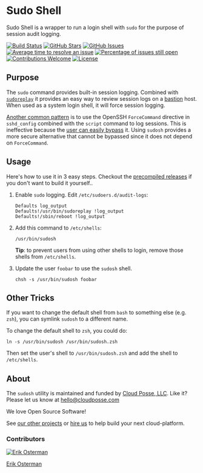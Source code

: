 
# Sudo Shell

Sudo Shell is a wrapper to run a login shell with `sudo` for the purpose of session audit logging. 

[![Build Status](https://travis-ci.org/cloudposse/sudosh.svg?branch=master)](https://travis-ci.org/cloudposse/sudosh)
[![GitHub Stars](https://img.shields.io/github/stars/cloudposse/sudosh.svg)](https://github.com/cloudposse/sudosh/stargazers) 
[![GitHub Issues](https://img.shields.io/github/issues/cloudposse/sudosh.svg)](https://github.com/cloudposse/sudosh/issues)
[![Average time to resolve an issue](http://isitmaintained.com/badge/resolution/cloudposse/sudosh.svg)](http://isitmaintained.com/project/cloudposse/sudosh "Average time to resolve an issue")
[![Percentage of issues still open](http://isitmaintained.com/badge/open/cloudposse/sudosh.svg)](http://isitmaintained.com/project/cloudposse/sudosh "Percentage of issues still open")
[![Contributions Welcome](https://img.shields.io/badge/contributions-welcome-brightgreen.svg)](https://github.com/cloudposse/sudosh/pulls)
[![License](https://img.shields.io/badge/license-APACHE%202.0%20-brightgreen.svg)](https://github.com/cloudposse/sudosh/blob/master/LICENSE)


## Purpose

The `sudo` command provides built-in session logging. Combined with [`sudoreplay`](https://www.sudo.ws/man/1.8.13/sudoreplay.man.html) it provides an easy way to review session logs on a [bastion](https://github.com/cloudposse/bastion/) host. When used as a system login shell, it will force session logging.

[Another common pattern](https://aws.amazon.com/blogs/security/how-to-record-ssh-sessions-established-through-a-bastion-host/) is to use the OpenSSH `ForceCommand` directive in `sshd_config` combined with the `script` command to log sessions. This is ineffective because the [user can easily bypass](http://serverfault.com/a/639814) it.  Using `sudosh` provides a more secure alternative that cannot be bypassed since it does not depend on `ForceCommand`.

## Usage

Here's how to use it in 3 easy steps. Checkout the [precompiled releases](https://github.com/cloudposse/sudosh/releases) if you don't want to build it yourself..

1. Enable `sudo` logging. Edit `/etc/sudoers.d/audit-logs`:

    ```
    Defaults log_output
    Defaults!/usr/bin/sudoreplay !log_output
    Defaults!/sbin/reboot !log_output
    ```

2. Add this command to `/etc/shells`:

    ```
    /usr/bin/sudosh
    ```

    **Tip**: to prevent users from using other shells to login, remove those shells from `/etc/shells`.


3. Update the user `foobar` to use the `sudosh` shell.

    ```
    chsh -s /usr/bin/sudosh foobar
    ```


## Other Tricks

If you want to change the default shell from `bash` to something else (e.g. `zsh`), you can symlink `sudosh` to a different name. 

To change the default shell to `zsh`, you could do:

```
ln -s /usr/bin/sudosh /usr/bin/sudosh.zsh
```

Then set the user's shell to `/usr/bin/sudosh.zsh` and add the shell to `/etc/shells`.

## About


The `sudosh` utility is maintained and funded by [Cloud Posse, LLC][website]. Like it? Please let us know at <hello@cloudposse.com>

We love Open Source Software! 

See [our other projects][community]
or [hire us][hire] to help build your next cloud-platform.

  [website]: https://cloudposse.com/
  [community]: https://github.com/cloudposse/
  [hire]: https://cloudposse.com/contact/
  
### Contributors

[![Erik Osterman](http://s.gravatar.com/avatar/88c480d4f73b813904e00a5695a454cb?s=144)](https://osterman.com) 

[Erik Osterman](https://github.com/osterman) 

 
